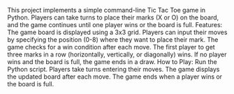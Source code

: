 This project implements a simple command-line Tic Tac Toe game in Python.
Players can take turns to place their marks (X or O) on the board, and the game continues until one player wins or the board is full.
Features:
The game board is displayed using a 3x3 grid.
Players can input their moves by specifying the position (0-8) where they want to place their mark.
The game checks for a win condition after each move.
The first player to get three marks in a row (horizontally, vertically, or diagonally) wins.
If no player wins and the board is full, the game ends in a draw.
How to Play:
Run the Python script.
Players take turns entering their moves.
The game displays the updated board after each move.
The game ends when a player wins or the board is full.
